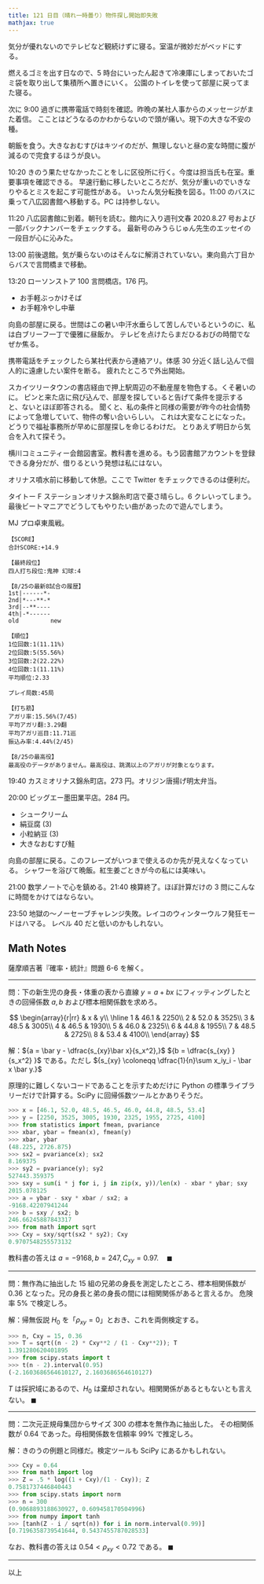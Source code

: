 ```yaml
---
title: 121 日目（晴れ一時曇り）物件探し開始即失敗
mathjax: true
---
```


気分が優れないのでテレビなど観続けずに寝る。室温が微妙だがベッドにする。

燃えるゴミを出す日なので、5 時台にいったん起きて冷凍庫にしまっておいたゴミ袋を取り出して集積所へ置きにいく。
公園のトイレを使って部屋に戻ってまた寝る。

次に 9:00 過ぎに携帯電話で時刻を確認。昨晩の某社人事からのメッセージがまた着信。
こことはどうなるのかわからないので頭が痛い。現下の大きな不安の種。

朝飯を食う。大きなおむすびはキツイのだが、無理しないと昼の変な時間に腹が減るので完食するほうが良い。

10:20 きのう果たせなかったことをしに区役所に行く。今度は担当氏も在室。重要事項を確認できる。
早速行動に移したいところだが、気分が重いのでいきなりやるとミスを起こす可能性がある。
いったん気分転換を図る。11:00 のバスに乗って八広図書館へ移動する。PC は持参しない。

11:20 八広図書館に到着。朝刊を読む。館内に入り週刊文春 2020.8.27 号および一部バックナンバーをチェックする。
最新号のみうらじゅん先生のエッセイの一段目が心に沁みた。

13:00 前後退館。気が乗らないのはそんなに解消されていない。東向島六丁目からバスで言問橋まで移動。

13:20 ローソンストア 100 言問橋店。176 円。

* お手軽ぶっかけそば
* お手軽冷やし中華

向島の部屋に戻る。世間はこの暑い中汗水垂らして苦しんでいるというのに、私は白ブリーフ一丁で優雅に昼飯か。
テレビを点けたらまだひるおびの時間でなぜか焦る。

携帯電話をチェックしたら某社代表から連絡アリ。体感 30 分近く話し込んで個人的に遠慮したい案件を断る。
疲れたところで外出開始。

スカイツリータウンの書店経由で押上駅周辺の不動産屋を物色する。くそ暑いのに。
ピンと来た店に飛び込んで、部屋を探していると告げて条件を提示すると、ないとほぼ即答される。
聞くと、私の条件と同様の需要が昨今の社会情勢によって急増していて、物件の奪い合いらしい。
これは大変なことになった。どうりで福祉事務所が早めに部屋探しを命じるわけだ。
とりあえず明日から気合を入れて探そう。

横川コミュニティー会館図書室。教科書を進める。もう図書館アカウントを登録できる身分だが、借りるという発想は私にはない。

オリナス噴水前に移動して休憩。ここで Twitter をチェックできるのは便利だ。

タイトー F ステーションオリナス錦糸町店で憂さ晴らし。6 クレいってしまう。
最後ビートマニアでどうしてもやりたい曲があったので遊んでしまう。

MJ プロ卓東風戦。

```text
【SCORE】
合計SCORE:+14.9

【最終段位】
四人打ち段位:鬼神 幻球:4

【8/25の最新8試合の履歴】
1st|------*-
2nd|*---**-*
3rd|--**----
4th|-*------
old         new

【順位】
1位回数:1(11.11%)
2位回数:5(55.56%)
3位回数:2(22.22%)
4位回数:1(11.11%)
平均順位:2.33

プレイ局数:45局

【打ち筋】
アガリ率:15.56%(7/45)
平均アガリ翻:3.29翻
平均アガリ巡目:11.71巡
振込み率:4.44%(2/45)

【8/25の最高役】
最高役のデータがありません。最高役は、跳満以上のアガリが対象となります。
```

19:40 カスミオリナス錦糸町店。273 円。オリジン唐揚げ明太弁当。

20:00 ビッグエー墨田業平店。284 円。

* シュークリーム
* 絹豆腐 (3)
* 小粒納豆 (3)
* 大きなおむすび鮭

向島の部屋に戻る。このフレーズがいつまで使えるのか先が見えなくなっている。
シャワーを浴びて晩飯。紅生姜ごときが今の私には美味い。

21:00 数学ノートで心を鎮める。21:40 検算終了。ほぼ計算だけの 3 問にこんなに時間をかけてはならない。

23:50 地獄の～ノーセーブチャレンジ失敗。レイコのウィンターウルフ発狂モードはハマる。
レベル 40 だと低いのかもしれない。

## Math Notes

薩摩順吉著『確率・統計』問題 6-6 を解く。

----

問：下の新生児の身長・体重の表から直線 $y = a + bx$ にフィッティングしたときの回帰係数
$a, b$ および標本相関係数を求めろ。

$$
\begin{array}{r|rr}
  & x & y\\
\hline
1 & 46.1 & 2250\\
2 & 52.0 & 3525\\
3 & 48.5 & 3005\\
4 & 46.5 & 1930\\
5 & 46.0 & 2325\\
6 & 44.8 & 1955\\
7 & 48.5 & 2725\\
8 & 53.4 & 4100\\
\end{array}
$$

解：${a = \bar y - \dfrac{s_{xy}\bar x}{s_x^2},}$
${b = \dfrac{s_{xy} }{s_x^2} }$ である。ただし
${s_{xy} \coloneqq \dfrac{1}{n}\sum x_iy_i - \bar x \bar y.}$

原理的に難しくないコードであることを示すためだけに
Python の標準ライブラリーだけで計算する。SciPy に回帰係数ツールとかありそうだ。

```python
>>> x = [46.1, 52.0, 48.5, 46.5, 46.0, 44.8, 48.5, 53.4]
>>> y = [2250, 3525, 3005, 1930, 2325, 1955, 2725, 4100]
>>> from statistics import fmean, pvariance
>>> xbar, ybar = fmean(x), fmean(y)
>>> xbar, ybar
(48.225, 2726.875)
>>> sx2 = pvariance(x); sx2
8.169375
>>> sy2 = pvariance(y); sy2
527443.359375
>>> sxy = sum(i * j for i, j in zip(x, y))/len(x) - xbar * ybar; sxy
2015.078125
>>> a = ybar - sxy * xbar / sx2; a
-9168.42207941244
>>> b = sxy / sx2; b
246.66245887843317
>>> from math import sqrt
>>> Cxy = sxy/sqrt(sx2 * sy2); Cxy
0.9707548255573132
```

教科書の答えは ${a = -9168, b = 247, C_{xy} = 0.97.}\quad\blacksquare$

----

問：無作為に抽出した $15$ 組の兄弟の身長を測定したところ、標本相関係数が
$0.36$ となった。兄の身長と弟の身長の間には相関関係があると言えるか。
危険率 $5\%$ で検定しろ。

解：帰無仮説 $H_0$ を「${\rho_{xy} = 0}$」とおき、これを両側検定する。

```python
>>> n, Cxy = 15, 0.36
>>> T = sqrt((n - 2) * Cxy**2 / (1 - Cxy**2)); T
1.391280620401895
>>> from scipy.stats import t
>>> t(n - 2).interval(0.95)
(-2.1603686564610127, 2.1603686564610127)
```

$T$ は採択域にあるので、$H_0$ は棄却されない。相関関係があるともないとも言えない。
$\blacksquare$

----

問：二次元正規母集団からサイズ $300$ の標本を無作為に抽出した。
その相関係数が $0.64$ であった。母相関係数を信頼率 $99\%$ で推定しろ。

解：きのうの例題と同様だ。検定ツールも SciPy にあるかもしれない。

```python
>>> Cxy = 0.64
>>> from math import log
>>> Z = .5 * log((1 + Cxy)/(1 - Cxy)); Z
0.7581737446840443
>>> from scipy.stats import norm
>>> n = 300
(0.9068893188630927, 0.609458170504996)
>>> from numpy import tanh
>>> [tanh(Z - i / sqrt(n)) for i in norm.interval(0.99)]
[0.7196358739541644, 0.5437455787028533]
```

なお、教科書の答えは ${0.54 \lt \rho_{xy} \lt 0.72}$ である。
$\blacksquare$

----

以上
